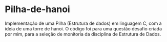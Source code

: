 # Pilha-de-hanoi
Implementação de uma Pilha (Estrutura de dados) em linguagem C, com a ideia de uma torre de hanoi. O código foi para uma questão desafio criada por mim, para a seleção de monitoria da disciplina de Estrutura de Dados.
